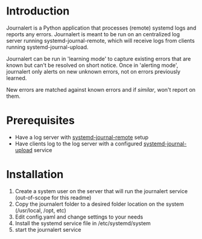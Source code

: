 # Introduction
Journalert is a Python application that processes (remote) systemd logs and reports any errors. Journalert is meant to be run on an centralized log server running systemd-journal-remote, which will receive logs from clients running systemd-journal-upload.

Journalert can be run in 'learning mode' to capture existing errors that are known but can't be resolved on short notice. Once in 'alerting mode', journalert only alerts on new unknown errors, not on errors previously learned.

New errors are matched against known errors and if *similar*, won't report on them.

# Prerequisites

- Have a log server with [systemd-journal-remote](https://www.freedesktop.org/software/systemd/man/latest/systemd-journal-remote.html) setup
- Have clients log to the log server with a configured [systemd-journal-upload](https://www.freedesktop.org/software/systemd/man/latest/systemd-journal-upload.html) service

# Installation

1. Create a system user on the server that will run the journalert service  (out-of-scope for this readme)
2. Copy the journalert folder to a desired folder location on the system (/usr/local, /opt, etc)
3. Edit config.yaml and change settings to your needs
3. Install the systemd service file in /etc/systemd/system 
4. start the journalert service
